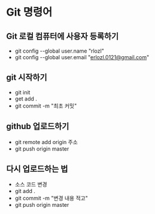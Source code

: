 # Git 명령어

## Git 로컬 컴퓨터에 사용자 등록하기

- git config --global user.name "rlozl"
- git config --global user.email "erlozl.0121@gmail.com"

## git 시작하기

- git init
- get add .
- git commit -m "최초 커밋"

## github 업로드하기

- git remote add origin 주소
- git push origin master

## 다시 업로드하는 법

- 소스 코드 변경
- git add .
- git commit -m "변경 내용 적고"
- git push origin master
